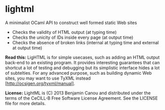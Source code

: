 lightml
=======

A minimalist OCaml API to construct well formed static Web sites
- Checks the validity of HTML output (at typing time)
- Checks the unicity of IDs inside every page (at output time)
- Checks the absence of broken links (internal at typing time and external at output time)

**Read this:** LigHTML is for simple usecases, such as adding an HTML
output back-end to an existing program. It provides interesting
guarantees that can shortcut a lot of testing and debugging but its
simplistic interface hides a lot of subtelties. For any advanced
purpose, such as building dynamic Web sites, you may want to use TyXML
instead [http://ocsigen.org/tyxml/manual].

**License:** LightML is (C) 2013 Benjamin Canou and distributed under the terms
of the CeCILL-B Free Software License Agreement. See the LICENSE
file for more details. 
